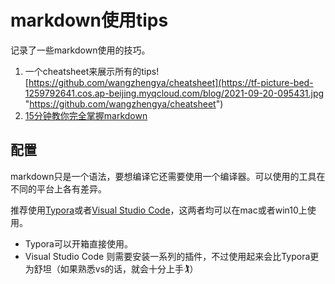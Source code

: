 # markdown使用tips

记录了一些markdown使用的技巧。

1. 一个cheatsheet来展示所有的tips![https://github.com/wangzhengya/cheatsheet](https://tf-picture-bed-1259792641.cos.ap-beijing.myqcloud.com/blog/2021-09-20-095431.jpg "https://github.com/wangzhengya/cheatsheet")
1. [15分钟教你完全掌握markdown](https://www.bilibili.com/video/BV1sz411z7qd?from=search&seid=11483264095765612977)


## 配置

markdown只是一个语法，要想编译它还需要使用一个编译器。可以使用的工具在不同的平台上各有差异。

推荐使用[Typora][1]或者[Visual Studio Code][2]，这两者均可以在mac或者win10上使用。

- Typora可以开箱直接使用。
- Visual Studio Code 则需要安装一系列的插件，不过使用起来会比Typora更为舒坦（如果熟悉vs的话，就会十分上手🏌）



[1]: https://www.typora.io
[2]: https://visualstudio.microsoft.com/zh-hans/